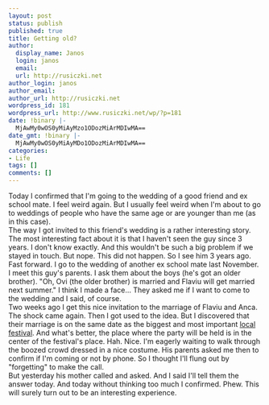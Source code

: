 ```yaml
---
layout: post
status: publish
published: true
title: Getting old?
author:
  display_name: Janos
  login: janos
  email: 
  url: http://rusiczki.net
author_login: janos
author_email: 
author_url: http://rusiczki.net
wordpress_id: 181
wordpress_url: http://www.rusiczki.net/wp/?p=181
date: !binary |-
  MjAwMy0wOS0yMiAyMzo1ODozMiArMDIwMA==
date_gmt: !binary |-
  MjAwMy0wOS0yMiAyMDo1ODozMiArMDIwMA==
categories:
- Life
tags: []
comments: []
---
```

<p>Today I confirmed that I'm going to the wedding of a good friend and ex school mate. I feel weird again. But I usually feel weird when I'm about to go to weddings of people who have the same age or are younger than me (as in this case).<br />
The way I got invited to this friend's wedding is a rather interesting story. The most interesting fact about it is that I haven't seen the guy since 3 years. I don't know exactly. And this wouldn't be such a big problem if we stayed in touch. But nope. This did not happen. So I see him 3 years ago. Fast forward. I go to the wedding of another ex school mate last November. I meet this guy's parents. I ask them about the boys (he's got an older brother). "Oh, Ovi (the older brother) is married and Flaviu will get married next summer." I think I made a face... They asked me if I want to come to the wedding and I said, of course.<br />
Two weeks ago I get this nice invitation to the marriage of Flaviu and Anca. The shock came again. Then I got used to the idea. But I discovered that their marriage is on the same date as the biggest and most important <a href="http://www.castanet.ro/" title="The 'Chestnut Fest' in Baia Mare">local festival</a>. And what's better, the place where the party will be held is in the center of the festival's place. Hah. Nice. I'm eagerly waiting to walk through the boozed crowd dressed in a nice costume. His parents asked me then to confirm if I'm coming or not by phone. So I thought I'll flung out by "forgetting" to make the call.<br />
But yesterday his mother called and asked. And I said I'll tell them the answer today. And today without thinking too much I confirmed. Phew. This will surely turn out to be an interesting experience.</p>
